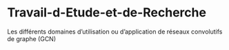 # Travail-d-Etude-et-de-Recherche
Les différents domaines d’utilisation ou d’application de réseaux convolutifs de graphe (GCN)
